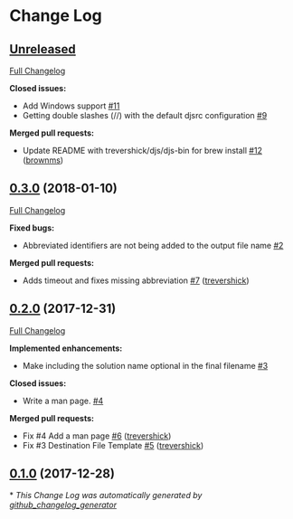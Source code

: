 # Change Log

## [Unreleased](https://github.com/trevershick/djs/tree/HEAD)

[Full Changelog](https://github.com/trevershick/djs/compare/0.3.0...HEAD)

**Closed issues:**

- Add Windows support [\#11](https://github.com/trevershick/djs/issues/11)
- Getting double slashes \(//\) with the default djsrc configuration [\#9](https://github.com/trevershick/djs/issues/9)

**Merged pull requests:**

- Update README with trevershick/djs/djs-bin for brew install [\#12](https://github.com/trevershick/djs/pull/12) ([brownms](https://github.com/brownms))

## [0.3.0](https://github.com/trevershick/djs/tree/0.3.0) (2018-01-10)
[Full Changelog](https://github.com/trevershick/djs/compare/0.2.0...0.3.0)

**Fixed bugs:**

- Abbreviated identifiers are not being added to the output file name [\#2](https://github.com/trevershick/djs/issues/2)

**Merged pull requests:**

- Adds timeout and fixes missing abbreviation [\#7](https://github.com/trevershick/djs/pull/7) ([trevershick](https://github.com/trevershick))

## [0.2.0](https://github.com/trevershick/djs/tree/0.2.0) (2017-12-31)
[Full Changelog](https://github.com/trevershick/djs/compare/0.1.0...0.2.0)

**Implemented enhancements:**

- Make including the solution name optional in the final filename [\#3](https://github.com/trevershick/djs/issues/3)

**Closed issues:**

- Write a man page. [\#4](https://github.com/trevershick/djs/issues/4)

**Merged pull requests:**

- Fix \#4 Add a man page [\#6](https://github.com/trevershick/djs/pull/6) ([trevershick](https://github.com/trevershick))
- Fix \#3 Destination File Template [\#5](https://github.com/trevershick/djs/pull/5) ([trevershick](https://github.com/trevershick))

## [0.1.0](https://github.com/trevershick/djs/tree/0.1.0) (2017-12-28)


\* *This Change Log was automatically generated by [github_changelog_generator](https://github.com/skywinder/Github-Changelog-Generator)*